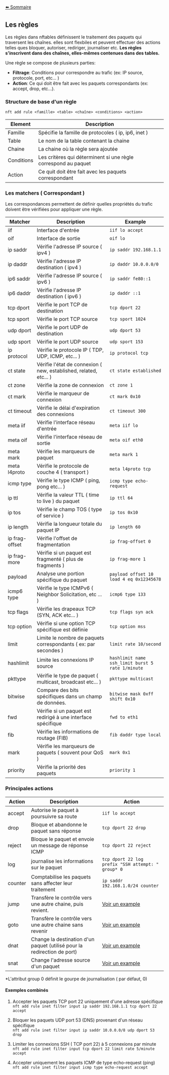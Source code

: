 [⬅️ Sommaire](../README.md)


## Les règles

Les règles dans nftables définissent le traitement des paquets qui traversent les chaînes. elles sont flexbiles et peuvent effectuer des actions telles ques bloquer, autoriser, rediriger, journaliser etc. **Les règles s'inscrivent dans des chaînes, elles-mêmes contenues dans des tables.**   

Une règle se compose de plusieurs parties: 
- **Filtrage**: Conditions pour correspondre au trafic (ex: IP source, protocole, port, etc... )
- **Action**: Ce qui doit être fait avec les paquets correspondants (ex: accept, drop, etc...).

### Structure de base d'un règle
`nft add rule <famille> <table> <chaîne> <conditions> <action>`

| Element | Description |
| --- | --- |
| Famille       | Spécifie la famille de protocoles ( ip, ip6, inet ) |
| Table         | Le nom de la table contenant la chaine |
| Chaine        | La chaine où la règle sera ajoutée |
| Conditions    | Les critères qui déterminent si une règle correspond au paquet |
| Action        | Ce quit doit être fait avec les paquets correspondant |

### Les matchers ( Correspondant )

Les correspondances permettent de définir quelles propriétés du trafic doivent être vérifiées pour appliquer une règle.  

| Matcher | Description | Example |
| --- | --- | --- |
| iif | Interface d'entrée | `iif lo accept` |
| oif | Interface de sortie | `oif lo` |
| ip saddr | Vérifie l'adresse IP source ( ipv4 ) | `ip saddr 192.168.1.1` |
| ip daddr | Vérifie l'adresse IP destination ( ipv4 ) | `ip daddr 10.0.0.0/0` |
| ip6 saddr | Vérifie l'adresse IP source ( ipv6 ) | `ip saddr fe80::1`|
| ip6 daddr | Vérifie l'adresse IP destination ( ipv6 ) | `ip daddr ::1`|
| tcp dport | Vérifie le port TCP de destination | `tcp dport 22` |
| tcp sport | Vérifie le port TCP source | `tcp sport 1024` |
| udp dport | Vérifie le port UDP de destination| `udp dport 53` |
| udp sport | Vérifie le port UDP source | `udp sport 153` |
| ip protocol | Vérifie le protocole IP ( TDP, UDP, ICMP, etc... ) | `ip protocol tcp` |
| ct state | Vérifie l'état de connexion ( new, established, related, etc... ) | `ct state established` |
| ct zone | Vérifie la zone de connexion | `ct zone 1`|
| ct mark | Vérifie le marqueur de connexion | `ct mark 0x10`|
| ct timeout | Vérifie le délai d'expiration des connexions | `ct timeout 300` |
| meta iif | Vérifie l'interface réseau d'entrée | `meta iif lo` |
| meta oif | Vérifie l'interface réseau de sortie | `meta oif eth0`|
| meta mark | Vérifie les marqueurs de paquet | `meta mark 1`|
| meta l4proto | Vérifie le protocole de couche 4 ( transport ) | `meta l4proto tcp`|
| icmp type | Vérifie le type ICMP ( ping, pong etc... ) | `icmp type echo-request`|
| ip ttl | Vérifie la valeur TTL ( time to live ) du paquet | `ip ttl 64`|
| ip tos | Vérifie le champ TOS ( type of service ) | `ip tos 0x10` |
| ip length | Vérifie la longueur totale du paquet IP| `ip length 60`|
| ip frag-offset | Vérifie l'offset de fragmentation | `ip frag-offset 0`|
| ip frag-more| Vérifie si un paquet est fragmenté ( plus de fragments ) | `ip frag-more 1`|
| payload | Analyse une portion spécifique du paquet | `payload offset 10 load 4 eq 0x12345678` |
| icmp6 type | Vérifie le type ICMPv6 ( Neighbor Solicitation, etc ... ) | `icmp6 type 133`|
| tcp flags | Vérifie les drapeaux TCP (SYN, ACK etc... ) | `tcp flags syn ack`|
| tcp option | Vérifie si une option TCP spécifique est définie | `tcp option mss` |
| limit | Limite le nombre de paquets correspondants ( ex: par secondes ) | `limit rate 10/second` |
| hashlimit | Limite les connexions IP source | `hashlimit name ssh_limit burst 5 rate 1/minute`|
| pkttype | Vérifie le type de paquet ( multicast, broadcast etc... ) | `pkttype multicast`|
| bitwise | Compare des bits spécifiques dans un champ de données.| `bitwise mask 0xff shift 0x10` |
| fwd | Vérifie si un paquet est redirigé à une interface spécifique | `fwd to eth1`|
| fib | Vérifie les informations de routage (FIB)| `fib daddr type local`|
| mark | Vérifie les marqueurs de paquets ( souvent pour QoS ) | `mark 0x1`|
| priority | Vérifie la priorité des paquets | `priority 1`|  

### Principales actions 

| Action | Description | Action |
| --- | --- | --- |
| accept | Autorise le paquet à poursuivre sa route | `iif lo accept`|
| drop | Bloque et abandonne le paquet sans réponse | `tcp dport 22 drop`|
| reject | Bloque le paquet et envoie un message de réponse ICMP | `tcp dport 22 reject` |
| log | journalise les informations sur le paquet | `tcp dport 22 log prefix "SSH attempt: " group* 0` |
| counter | Comptabilise les paquets sans affecter leur traitement | `ip saddr 192.168.1.0/24 counter` |
| jump | Transfère le contrôle vers une autre chaine, puis revient. | [Voir un example](./jump.md) |
| goto | Transfère le contrôle vers une autre chaine sans revenir | [Voir un example](./goto.md) |
| dnat | Change la destination d'un paquet (utilisé pour la redirection de port) | [Voir un example](./dnat.md) |
| snat | Change l'adresse source d'un paquet | [Voir un example](./snat.md) |

*L'attribut group 0 définit le gourpe de journalisation ( par défaut, 0)
    
#### Exemples combinés

1. Accepter les paquets TCP port 22 uniquement d'une adresse spécifique  
`nft add rule inet filter input ip saddr 192.168.1.1 tcp dport 22 accept`

2. Bloquer les paquets UDP port 53 (DNS) provenant d'un réseau spécifique  
`nft add rule inet filter input ip saddr 10.0.0.0/8 udp dport 53 drop`   

3. Limiter les connexions SSH ( TCP port 22) à 5 connexions par minute   
`nft add rule inet filter input tcp dport 22 limit rate 5/minute accept` 

4. Accepter uniquement les paquets ICMP de type echo-request (ping)    
`nft add rule inet filter input icmp type echo-request accept`


